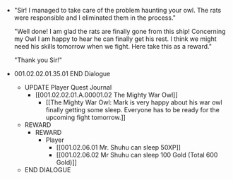 - "Sir! I managed to take care of the problem haunting your owl. The rats were responsible and I eliminated them in the process."
  
  "Well done! I am glad the rats are finally gone from this ship! Concerning my Owl I am happy to hear he can finally get his rest. I think we might need his skills tomorrow when we fight. Here take this as a reward."
  
  "Thank you Sir!"
- 001.02.02.01.35.01 END Dialogue
	- UPDATE Player Quest Journal
		- [[001.02.02.01.A.00001.02 The Mighty War Owl]]
			- [[The Mighty War Owl: Mark is very happy about his war owl finally getting some sleep. Everyone has to be ready for the upcoming fight tomorrow.]]
	- REWARD
		- REWARD
			- Player
				- [[001.02.06.01 Mr. Shuhu can sleep 50XP]]
				- [[001.02.06.02 Mr Shuhu can sleep 100 Gold (Total 600 Gold)]]
	- END DIALOGUE